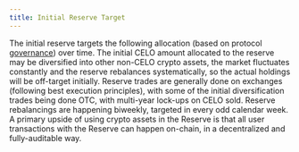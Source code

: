 ```yaml
---
title: Initial Reserve Target
---
```


The initial reserve targets the following allocation (based on protocol [governance](https://docs.celo.org/celo-codebase/protocol/governance)) over time.
The initial CELO amount allocated to the reserve may be diversified into other non-CELO crypto assets, the market fluctuates constantly and the reserve rebalances systematically, so the actual holdings will be off-target initially. Reserve trades are generally done on exchanges (following best execution principles), with some of the initial diversification trades being done OTC, with multi-year lock-ups on CELO sold. Reserve rebalancings are happening biweekly, targeted in every odd calendar week. A primary upside of using crypto assets in the Reserve is that all user transactions with the Reserve can happen on-chain, in a decentralized and fully-auditable way.
